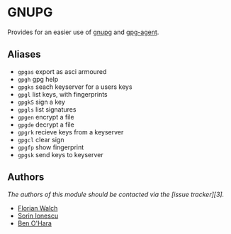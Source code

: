 GNUPG
=====

Provides for an easier use of [gnupg][1] and [gpg-agent][2].

Aliases
-------

  - `gpgas` export as asci armoured
  - `gpgh` gpg help
  - `gpgks` seach keyserver for a users keys
  - `gpgl` list keys, with fingerprints
  - `gpgkS` sign a key
  - `gpgls` list signatures
  - `gpgen` encrypt a file
  - `gpgde` decrypt a file
  - `gpgrk` recieve keys from a keyserver
  - `gpgcl` clear sign
  - `gpgfp` show fingerprint
  - `gpgsk` send keys to keyserver

Authors
-------

*The authors of this module should be contacted via the [issue tracker][3].*

  - [Florian Walch](https://github.com/fwalch)
  - [Sorin Ionescu](https://github.com/sorin-ionescu)
  - [Ben O'Hara](https://github.com/benohara)

[1]: http://www.gnupg.org
[1]: http://linux.die.net/man/1/gpg-agent
[2]: https://github.com/dotphiles/dotzsh/issues

